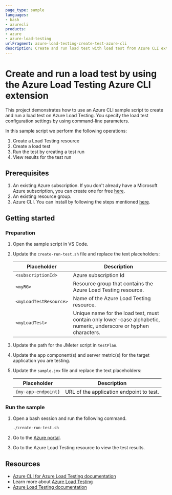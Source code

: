 ```yaml
---
page_type: sample
languages:
- bash
- azurecli
products:
- azure
- azure-load-testing
urlFragment: azure-load-testing-create-test-azure-cli
description: Create and run load test with load test from Azure CLI extension for Azure Load Testing
---
```


# Create and run a load test by using the Azure Load Testing Azure CLI extension

This project demonstrates how to use an Azure CLI sample script to create and run a load test on Azure Load Testing. You specify the load test configuration settings by using command-line parameters.

In this sample script we perform the following operations:

1. Create a Load Testing resource
1. Create a load test
1. Run the test by creating a test run
1. View results for the test run

## Prerequisites

1. An existing Azure subscription. If you don't already have a Microsoft Azure subscription, you can create one for free [here](http://go.microsoft.com/fwlink/?LinkId=330212).
1. An existing resource group.
1. Azure CLI. You can install by following the steps mentioned [here](https://docs.microsoft.com/cli/azure/install-azure-cli).

## Getting started

### Preparation

1. Open the sample script in VS Code.

1. Update the `create-run-test.sh` file and replace the text placeholders:

    | Placeholder | Description |
    | ----------- | ----------- |
    | `<subscriptionId>` | Azure subscription Id |
    | `<myRG>` | Resource group that contains the Azure Load Testing resource. |
    | `<myLoadTestResource>` | Name of the Azure Load Testing resource.  |
    | `<myLoadTest>` | Unique name for the load test, must contain only lower-case alphabetic, numeric, underscore or hyphen characters. |

1. Update the path for the JMeter script in `testPlan`.

1. Update the app component(s) and server metric(s) for the target application you are testing.

1. Update the `sample.jmx` file and replace the text placeholders:

    | Placeholder | Description |
    | ----------- | ----------- |
    | `{my-app-endpoint}` | URL of the application endpoint to test. |

### Run the sample

1. Open a bash session and run the following command.

	 ``` Bash
	 ./create-run-test.sh
	 ```

1. Go to the [Azure portal](https://portal.azure.com).

1. Go to the Azure Load Testing resource to view the test results.

## Resources

- [Azure CLI for Azure Load Testing documentation](https://learn.microsoft.com/cli/azure/service-page/azure%20load%20testing)
- Learn more about [Azure Load Testing](https://aka.ms/malt)
- [Azure Load Testing documentation](https://aka.ms/malt-docs)
